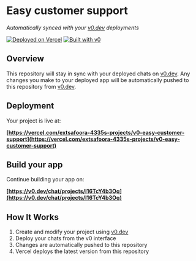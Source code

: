# Easy customer support

*Automatically synced with your [v0.dev](https://v0.dev) deployments*

[![Deployed on Vercel](https://img.shields.io/badge/Deployed%20on-Vercel-black?style=for-the-badge&logo=vercel)](https://vercel.com/extsafoora-4335s-projects/v0-easy-customer-support)
[![Built with v0](https://img.shields.io/badge/Built%20with-v0.dev-black?style=for-the-badge)](https://v0.dev/chat/projects/I16TcY4b3Oq)

## Overview

This repository will stay in sync with your deployed chats on [v0.dev](https://v0.dev).
Any changes you make to your deployed app will be automatically pushed to this repository from [v0.dev](https://v0.dev).

## Deployment

Your project is live at:

**[https://vercel.com/extsafoora-4335s-projects/v0-easy-customer-support](https://vercel.com/extsafoora-4335s-projects/v0-easy-customer-support)**

## Build your app

Continue building your app on:

**[https://v0.dev/chat/projects/I16TcY4b3Oq](https://v0.dev/chat/projects/I16TcY4b3Oq)**

## How It Works

1. Create and modify your project using [v0.dev](https://v0.dev)
2. Deploy your chats from the v0 interface
3. Changes are automatically pushed to this repository
4. Vercel deploys the latest version from this repository